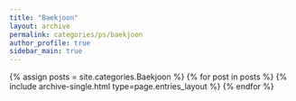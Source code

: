 ```yaml
---
title: "Baekjoon"
layout: archive
permalink: categories/ps/baekjoon
author_profile: true
sidebar_main: true
---
```



{% assign posts = site.categories.Baekjoon %}
{% for post in posts %} {% include archive-single.html type=page.entries_layout %} {% endfor %}